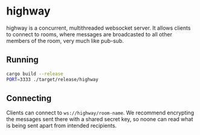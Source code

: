 # highway

highway is a concurrent, multithreaded websocket server. It allows clients to connect to rooms, where messages are broadcasted to all other members of the room, very much like pub-sub.

## Running

```sh
cargo build --release
PORT=3333 ./target/release/highway
```

## Connecting

Clients can connect to `ws://highway/room-name`. We recommend encrypting the messages sent there with a shared secret key, so noone can read what is being sent apart from intended recipients.
